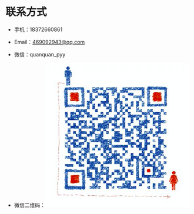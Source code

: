 # 联系方式

- 手机：18372660861

- Email：469092943@qq.com

- 微信：quanquan_pyy 

- 微信二维码：![](weChatQRCode.png)

  ​